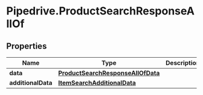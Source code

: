 # Pipedrive.ProductSearchResponseAllOf

## Properties

Name | Type | Description | Notes
------------ | ------------- | ------------- | -------------
**data** | [**ProductSearchResponseAllOfData**](ProductSearchResponseAllOfData.md) |  | [optional] 
**additionalData** | [**ItemSearchAdditionalData**](ItemSearchAdditionalData.md) |  | [optional] 


